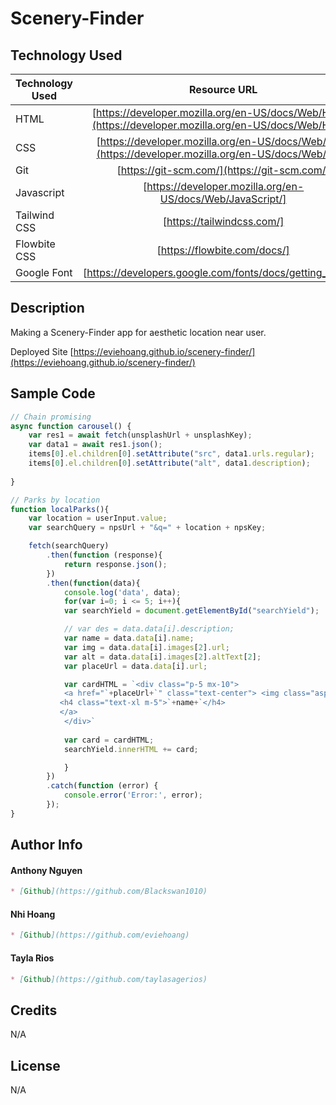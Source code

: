 # Scenery-Finder

## Technology Used

| Technology Used         | Resource URL           | 
| ------------- |:-------------:| 
| HTML    | [https://developer.mozilla.org/en-US/docs/Web/HTML](https://developer.mozilla.org/en-US/docs/Web/HTML) | 
| CSS     | [https://developer.mozilla.org/en-US/docs/Web/CSS](https://developer.mozilla.org/en-US/docs/Web/CSS)      |   
| Git | [https://git-scm.com/](https://git-scm.com/)     | 
| Javascript | [https://developer.mozilla.org/en-US/docs/Web/JavaScript/]|(https://developer.mozilla.org/en-US/docs/Web/JavaScript)  
| Tailwind CSS | [https://tailwindcss.com/] | (https://tailwindcss.com/)
| Flowbite CSS | [https://flowbite.com/docs/] | (https://flowbite.com/docs/)
| Google Font | [https://developers.google.com/fonts/docs/getting_started] | (https://developers.google.com/fonts/docs/getting_started)

## Description

Making a Scenery-Finder app for aesthetic location near user. 

Deployed Site [https://eviehoang.github.io/scenery-finder/](https://eviehoang.github.io/scenery-finder/)

## Sample Code

```js
// Chain promising 
async function carousel() {
    var res1 = await fetch(unsplashUrl + unsplashKey);
    var data1 = await res1.json();
    items[0].el.children[0].setAttribute("src", data1.urls.regular);
    items[0].el.children[0].setAttribute("alt", data1.description);
    
}
```


```js
// Parks by location
function localParks(){
    var location = userInput.value;
    var searchQuery = npsUrl + "&q=" + location + npsKey;

    fetch(searchQuery)
        .then(function (response){
            return response.json();
        })
        .then(function(data){
            console.log('data', data);
            for(var i=0; i <= 5; i++){
            var searchYield = document.getElementById("searchYield");

            // var des = data.data[i].description;
            var name = data.data[i].name;
            var img = data.data[i].images[2].url;
            var alt = data.data[i].images[2].altText[2];
            var placeUrl = data.data[i].url;

            var cardHTML = `<div class="p-5 mx-10">
            <a href="`+placeUrl+`" class="text-center"> <img class="aspect-square rounded-lg max-w-sm m-auto hover:shadow-xl" src="`+img+`" alt="`+alt+`">
           <h4 class="text-xl m-5">`+name+`</h4>
           </a>
            </div>`
        
            var card = cardHTML;
            searchYield.innerHTML += card;

            }
        })
        .catch(function (error) {
            console.error('Error:', error);
        });
}
```

## Author Info

#### Anthony Nguyen
```md
* [Github](https://github.com/Blackswan1010)
```
#### Nhi Hoang
```md
* [Github](https://github.com/eviehoang)
```
#### Tayla Rios
```md
* [Github](https://github.com/taylasagerios)
```

## Credits

N/A

## License

N/A